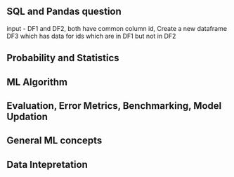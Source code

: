 ## SQL and Pandas question

input - DF1 and DF2, both have common column id, Create a new dataframe DF3 which has data for ids which are in DF1 but not in DF2


## Probability and Statistics


## ML Algorithm


## Evaluation, Error Metrics, Benchmarking, Model Updation


## General ML concepts


## Data Intepretation 